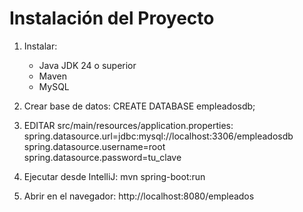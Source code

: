 # Instalación del Proyecto

1. Instalar:
   - Java JDK 24 o superior  
   - Maven  
   - MySQL  

2. Crear base de datos:
  CREATE DATABASE empleadosdb;

3. EDITAR 
  src/main/resources/application.properties:
   spring.datasource.url=jdbc:mysql://localhost:3306/empleadosdb
   spring.datasource.username=root
   spring.datasource.password=tu_clave

4. Ejecutar desde IntelliJ:
   mvn spring-boot:run

5. Abrir en el navegador: 
   http://localhost:8080/empleados
